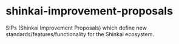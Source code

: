 # shinkai-improvement-proposals
SIPs (Shinkai Improvement Proposals) which define new standards/features/functionality for the Shinkai ecosystem.
